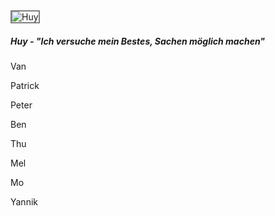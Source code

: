 <img alt="Huy" src="{{ site.url }}/image/team/huy.jpg" style="width: auto; height: auto;max-height: 500px;border:solid grey 2px">

##### Huy - "Ich versuche mein Bestes, Sachen möglich machen"

Van

Patrick

Peter

Ben

Thu

Mel

Mo

Yannik
